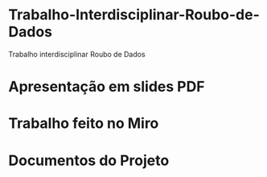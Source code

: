 # Trabalho-Interdisciplinar-Roubo-de-Dados
Trabalho interdisciplinar Roubo de Dados

# Apresentação em slides PDF
[](apresentacao.pdf)


# Trabalho feito no Miro
[](<Roubo de dados Miro Trabalho interdisciplinar.pdf>)


# Documentos do Projeto 
[](Documentacao-do-projeto.pdf)